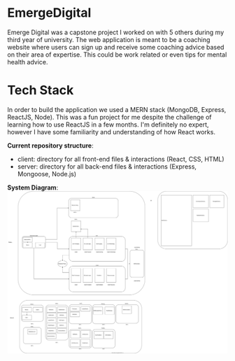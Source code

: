 # EmergeDigital
Emerge Digital was a capstone project I worked on with 5 others during my third year of university. The web application is meant to be a coaching website where users can sign up and receive some coaching advice based on their area of expertise. This could be work related or even tips for mental health advice.
# Tech Stack
In order to build the application we used a MERN stack (MongoDB, Express, ReactJS, Node). This was a fun project for me despite the challenge of learning how to use ReactJS in a few months. I'm definitely no expert, however I have some familiarity and understanding of how React works. 

**Current repository structure**:  

- client: directory for all front-end files & interactions (React, CSS, HTML)  
- server: directory for all back-end files & interactions (Express, Mongoose,
  Node.js)

**System Diagram**:  
![System Diagram](system.drawio.svg)
